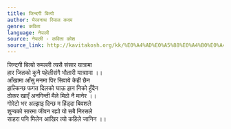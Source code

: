 ```yaml
---
title: जिन्दगी बित्यो
author: भैरवनाथ रिमाल कदम
genre: कविता
language: नेपाली
source: नेपाली - कविता कोश
source_link: http://kavitakosh.org/kk/%E0%A4%AD%E0%A5%88%E0%A4%B0%E0%A4%B5%E0%A4%A8%E0%A4%BE%E0%A4%A5_%E0%A4%B0%E0%A4%BF%E0%A4%AE%E0%A4%BE%E0%A4%B2_%E0%A4%95%E0%A4%A6%E0%A4%AE
---
```


जिन्दगी बित्यो रुमल्ली त्यसै संसार यात्रामा  
हार जितको कुनै पहेलीसंगै भौतारी यात्राामा ।।  
आँखामा आँसु मनमा पिर सिवाये केही छैन  
झल्किन्छ फगत दिलको घाऊ झन निको हुँदैन  
ठोकर खाएँ अनगिन्ती मैले मिठो नै मानेर ।।  
गोरेटो भर अल्झाइ दिन्छ म हिंड्दा बिवशले  
शुन्यको सारमा जीवन रह्यो यो सबै निरसले  
साहरा पनि मिलेन आखिर त्यो कहिले जानिन ।।
